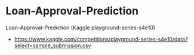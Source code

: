 # Loan-Approval-Prediction
Loan-Approval-Prediction (Kaggle playground-series-s4e10)

- https://www.kaggle.com/competitions/playground-series-s4e10/data?select=sample_submission.csv